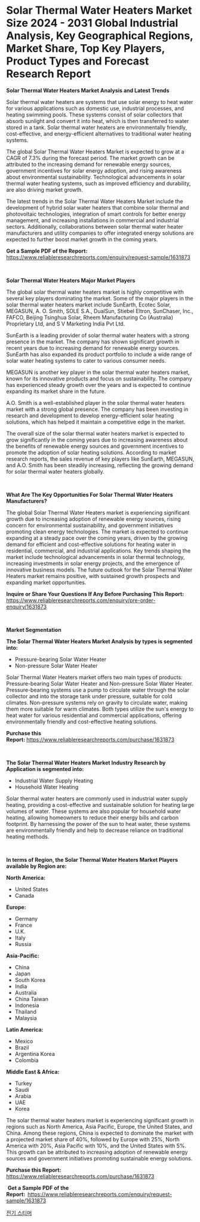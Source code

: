 <p><h1>Solar Thermal Water Heaters Market Size 2024 - 2031 Global Industrial Analysis, Key Geographical Regions, Market Share, Top Key Players, Product Types and Forecast Research Report</h1></p><p><strong>Solar Thermal Water Heaters Market Analysis and Latest Trends</strong></p>
<p><p>Solar thermal water heaters are systems that use solar energy to heat water for various applications such as domestic use, industrial processes, and heating swimming pools. These systems consist of solar collectors that absorb sunlight and convert it into heat, which is then transferred to water stored in a tank. Solar thermal water heaters are environmentally friendly, cost-effective, and energy-efficient alternatives to traditional water heating systems.</p><p>The global Solar Thermal Water Heaters Market is expected to grow at a CAGR of 7.3% during the forecast period. The market growth can be attributed to the increasing demand for renewable energy sources, government incentives for solar energy adoption, and rising awareness about environmental sustainability. Technological advancements in solar thermal water heating systems, such as improved efficiency and durability, are also driving market growth.</p><p>The latest trends in the Solar Thermal Water Heaters Market include the development of hybrid solar water heaters that combine solar thermal and photovoltaic technologies, integration of smart controls for better energy management, and increasing installations in commercial and industrial sectors. Additionally, collaborations between solar thermal water heater manufacturers and utility companies to offer integrated energy solutions are expected to further boost market growth in the coming years.</p></p>
<p><strong>Get a Sample PDF of the Report:&nbsp;</strong> <a href="https://www.reliableresearchreports.com/enquiry/request-sample/1631873">https://www.reliableresearchreports.com/enquiry/request-sample/1631873</a></p>
<p>&nbsp;</p>
<p><strong>Solar Thermal Water Heaters Major Market Players</strong></p>
<p><p>The global solar thermal water heaters market is highly competitive with several key players dominating the market. Some of the major players in the solar thermal water heaters market include SunEarth, Ecotec Solar, MEGASUN, A. O. Smith, SOLE S.A., DualSun, Stiebel Eltron, SunChaser, Inc., FAFCO, Beijing Tsinghua Solar, Rheem Manufacturing Co (Australia) Proprietary Ltd, and S V Marketing India Pvt Ltd.</p><p>SunEarth is a leading provider of solar thermal water heaters with a strong presence in the market. The company has shown significant growth in recent years due to increasing demand for renewable energy sources. SunEarth has also expanded its product portfolio to include a wide range of solar water heating systems to cater to various consumer needs.</p><p>MEGASUN is another key player in the solar thermal water heaters market, known for its innovative products and focus on sustainability. The company has experienced steady growth over the years and is expected to continue expanding its market share in the future.</p><p>A.O. Smith is a well-established player in the solar thermal water heaters market with a strong global presence. The company has been investing in research and development to develop energy-efficient solar heating solutions, which has helped it maintain a competitive edge in the market.</p><p>The overall size of the solar thermal water heaters market is expected to grow significantly in the coming years due to increasing awareness about the benefits of renewable energy sources and government incentives to promote the adoption of solar heating solutions. According to market research reports, the sales revenue of key players like SunEarth, MEGASUN, and A.O. Smith has been steadily increasing, reflecting the growing demand for solar thermal water heaters globally.</p></p>
<p>&nbsp;</p>
<p><strong>What Are The Key Opportunities For Solar Thermal Water Heaters Manufacturers?</strong></p>
<p><p>The global Solar Thermal Water Heaters market is experiencing significant growth due to increasing adoption of renewable energy sources, rising concern for environmental sustainability, and government initiatives promoting clean energy technologies. The market is expected to continue expanding at a steady pace over the coming years, driven by the growing demand for efficient and cost-effective solutions for heating water in residential, commercial, and industrial applications. Key trends shaping the market include technological advancements in solar thermal technology, increasing investments in solar energy projects, and the emergence of innovative business models. The future outlook for the Solar Thermal Water Heaters market remains positive, with sustained growth prospects and expanding market opportunities.</p></p>
<p><strong>Inquire or Share Your Questions If Any Before Purchasing This Report:</strong> <a href="https://www.reliableresearchreports.com/enquiry/pre-order-enquiry/1631873">https://www.reliableresearchreports.com/enquiry/pre-order-enquiry/1631873</a></p>
<p>&nbsp;</p>
<p><strong>Market Segmentation</strong></p>
<p><strong>The Solar Thermal Water Heaters Market Analysis by types is segmented into:</strong></p>
<p><ul><li>Pressure-bearing Solar Water Heater</li><li>Non-pressure Solar Water Heater</li></ul></p>
<p><p>Solar Thermal Water Heaters market offers two main types of products: Pressure-bearing Solar Water Heater and Non-pressure Solar Water Heater. Pressure-bearing systems use a pump to circulate water through the solar collector and into the storage tank under pressure, suitable for cold climates. Non-pressure systems rely on gravity to circulate water, making them more suitable for warm climates. Both types utilize the sun's energy to heat water for various residential and commercial applications, offering environmentally friendly and cost-effective heating solutions.</p></p>
<p><strong>Purchase this Report:&nbsp;</strong><a href="https://www.reliableresearchreports.com/purchase/1631873">https://www.reliableresearchreports.com/purchase/1631873</a></p>
<p>&nbsp;</p>
<p><strong>The Solar Thermal Water Heaters Market Industry Research by Application is segmented into:</strong></p>
<p><ul><li>Industrial Water Supply Heating</li><li>Household Water Heating</li></ul></p>
<p><p>Solar thermal water heaters are commonly used in industrial water supply heating, providing a cost-effective and sustainable solution for heating large volumes of water. These systems are also popular for household water heating, allowing homeowners to reduce their energy bills and carbon footprint. By harnessing the power of the sun to heat water, these systems are environmentally friendly and help to decrease reliance on traditional heating methods.</p></p>
<p>&nbsp;</p>
<p><strong>In terms of Region, the Solar Thermal Water Heaters Market Players available by Region are:</strong></p>
<p>
    <p> <strong> North America: </strong>
        <ul>
            <li>United States</li>
            <li>Canada</li>
        </ul>
        </p> 
    <p> <strong> Europe: </strong>
        <ul>
            <li>Germany</li>
            <li>France</li>
            <li>U.K.</li>
            <li>Italy</li>
            <li>Russia</li>
        </ul>
        </p> 
    <p> <strong> Asia-Pacific: </strong>
        <ul>
            <li>China</li>
            <li>Japan</li>
            <li>South Korea</li>
            <li>India</li>
            <li>Australia</li>
            <li>China Taiwan</li>
            <li>Indonesia</li>
            <li>Thailand</li>
            <li>Malaysia</li>
        </ul>
        </p> 
    <p> <strong> Latin America: </strong>
        <ul>
            <li>Mexico</li>
            <li>Brazil</li>
            <li>Argentina Korea</li>
            <li>Colombia</li>
        </ul>
        </p> 
    <p> <strong> Middle East & Africa: </strong>
        <ul>
            <li>Turkey</li>
            <li>Saudi</li>
            <li>Arabia</li>
            <li>UAE</li>
            <li>Korea</li>
        </ul>
    </p>
    </p>
<p><p>The solar thermal water heaters market is experiencing significant growth in regions such as North America, Asia Pacific, Europe, the United States, and China. Among these regions, China is expected to dominate the market with a projected market share of 40%, followed by Europe with 25%, North America with 20%, Asia Pacific with 10%, and the United States with 5%. This growth can be attributed to increasing adoption of renewable energy sources and government initiatives promoting sustainable energy solutions.</p></p>
<p><strong>Purchase this Report: </strong><a href="https://www.reliableresearchreports.com/purchase/1631873">https://www.reliableresearchreports.com/purchase/1631873</a></p>
<p>&nbsp;<strong>Get a Sample PDF of the Report:&nbsp;&nbsp;</strong><a href="https://www.reliableresearchreports.com/enquiry/request-sample/1631873">https://www.reliableresearchreports.com/enquiry/request-sample/1631873</a></p>
<p><strong></strong></p>
<p><p><a href="https://medium.com/@robertojones8678/%EC%A0%84%EA%B8%B0-%EC%A6%9D%EA%B8%B0-%EC%9A%94%EB%A6%AC%EA%B8%B0%EA%B5%AC-%EC%8B%9C%EC%9E%A5-%EA%B7%9C%EB%AA%A8%EB%8A%94-%EA%B8%80%EB%A1%9C%EB%B2%8C-%EC%82%B0%EC%97%85%EC%97%90%EC%84%9C-%EC%B5%9C%EA%B3%A0%EC%9D%98-%EB%A7%88%EC%BC%80%ED%8C%85-%EC%B1%84%EB%84%90%EC%9D%84-%EB%B3%B4%EC%97%AC%EC%A4%8D%EB%8B%88%EB%8B%A4-fdb7e00d6f3c">전기 스티머</a></p></p>